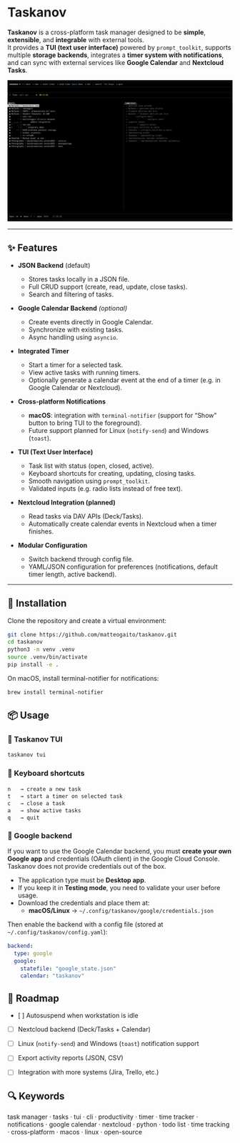 # Taskanov

**Taskanov** is a cross-platform task manager designed to be **simple**, **extensible**, and **integrable** with external tools.  
It provides a **TUI (text user interface)** powered by `prompt_toolkit`, supports multiple **storage backends**, integrates a **timer system with notifications**, and can sync with external services like **Google Calendar** and **Nextcloud Tasks**.  

![Taskanov Screenshot](./img/1.png)

---


## ✨ Features

- **JSON Backend** (default)  
  - Stores tasks locally in a JSON file.  
  - Full CRUD support (create, read, update, close tasks).  
  - Search and filtering of tasks.  

- **Google Calendar Backend** *(optional)*  
  - Create events directly in Google Calendar.  
  - Synchronize with existing tasks.  
  - Async handling using `asyncio`.  

- **Integrated Timer**  
  - Start a timer for a selected task.  
  - View active tasks with running timers.  
  - Optionally generate a calendar event at the end of a timer (e.g. in Google Calendar or Nextcloud).  

- **Cross-platform Notifications**  
  - **macOS**: integration with `terminal-notifier` (support for “Show” button to bring TUI to the foreground).  
  - Future support planned for Linux (`notify-send`) and Windows (`toast`).  

- **TUI (Text User Interface)**  
  - Task list with status (open, closed, active).  
  - Keyboard shortcuts for creating, updating, closing tasks.  
  - Smooth navigation using `prompt_toolkit`.  
  - Validated inputs (e.g. radio lists instead of free text).  

- **Nextcloud Integration (planned)**  
  - Read tasks via DAV APIs (Deck/Tasks).  
  - Automatically create calendar events in Nextcloud when a timer finishes.  

- **Modular Configuration**  
  - Switch backend through config file.  
  - YAML/JSON configuration for preferences (notifications, default timer length, active backend).  

---

## 🚀 Installation

Clone the repository and create a virtual environment:

```bash
git clone https://github.com/matteogaito/taskanov.git
cd taskanov
python3 -m venv .venv
source .venv/bin/activate
pip install -e .
```

On macOS, install terminal-notifier for notifications:
```bash
brew install terminal-notifier
```

## 📦 Usage

### 🔹 Taskanov TUI
```bash
taskanov tui
```

### 🔹 Keyboard shortcuts
```po
n   → create a new task
t   → start a timer on selected task
c   → close a task
a   → show active tasks
q   → quit
```

### 🔹 Google backend
If you want to use the Google Calendar backend, you must **create your own Google app** and credentials (OAuth client) in the Google Cloud Console.  
Taskanov does not provide credentials out of the box.  

- The application type must be **Desktop app**.  
- If you keep it in **Testing mode**, you need to validate your user before usage.  
- Download the credentials and place them at:  
  - **macOS/Linux** → `~/.config/taskanov/google/credentials.json`  

Then enable the backend with a config file (stored at `~/.config/taskanov/config.yaml`):  

```yaml
backend:
  type: google
  google:
    statefile: "google_state.json"
    calendar: "taskanov"
```

## 🔮 Roadmap
- [ ] Autosuspend when workstation is idle
- [ ] Nextcloud backend (Deck/Tasks + Calendar)
- [ ] Linux (`notify-send`) and Windows (`toast`) notification support
- [ ] Export activity reports (JSON, CSV)
- [ ] Integration with more systems (Jira, Trello, etc.)


## 🔍 Keywords
task manager · tasks · tui · cli · productivity · timer · time tracker · notifications · google calendar · nextcloud · python · todo list · time tracking · cross-platform · macos · linux · open-source 